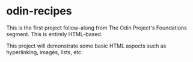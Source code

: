 # odin-recipes
This is the first project follow-along from The Odin Project's Foundations segment. This is entirely HTML-based.

This project will demonstrate some basic HTML aspects such as hyperlinking, images, lists, etc.
